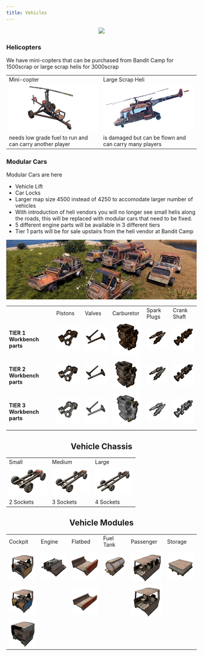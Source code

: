 ```yaml
---
title: Vehicles
---
```


<p>
  
<center><img src="wiki/images/vehicles.png"></center>

<p>
<h3>Helicopters</h3>
<p>We have mini-copters that can be purchased from Bandit Camp for 1500scrap or large scrap helis for 3000scrap</p>

<table>
	<tr>
		<td>Mini-copter</td>
		<td>Large Scrap Heli</td>
	</tr>
	<tr>
		<td><img src="wiki/images/minicopter.png"></td>
		<td><img src="wiki/images/scrapheli.png"></td>
	</tr>
	<tr>
		<td>needs low grade fuel to run and can carry another player</td>
		<td>is damaged but can be flown and can carry many players</td>
	</tr>
</table>
<p>
<h3>Modular Cars</h3>
<p>Modular Cars are here</p>
<ul>
	<li>Vehicle Lift</li>
	<li>Car Locks</li>
	<li>Larger map size 4500 instead of 4250 to accomodate larger number of vehicles</li>
	<li>With introduction of heli vendors you will no longer see small helis along the roads, this will be replaced with modular cars that need to be fixed.</li>
	<li>5 different engine parts will be available in 3 different tiers</li>
	<li>Tier 1 parts will be for sale upstairs from the heli vendor at Bandit Camp</li>
</ul>
<p>
<center><img src="wiki/images/modular.png">

<table>
	<tr>
		<td></td>
		<td>Pistons</td>
		<td>Valves</td>
		<td>Carburetor</td>
		<td>Spark Plugs</td>
		<td>Crank Shaft</td>
	</tr>
	<tr>
		<td> <h4>TIER 1 Workbench parts</h4></td>
		<td><center><img width="85" src="wiki/images/modular_02.gif"></center></td>
		<td><center><img width="85" src="wiki/images/modular_03.gif"></center></td>
		<td><center><img width="85" src="wiki/images/modular_04.gif"></center></td>
		<td><center><img width="85" src="wiki/images/modular_05.gif"></center></td>
		<td><center><img width="85" src="wiki/images/modular_06.gif"></center></td>
	</tr>
	<tr>
		<td> <h4>TIER 2 Workbench parts</h4></td>
		<td><center><img width="85" src="wiki/images/modular_08.gif"></center></td>
		<td><center><img width="85" src="wiki/images/modular_09.gif"></center></td>
		<td><center><img width="85" src="wiki/images/modular_10.gif"></center></td>
		<td><center><img width="85" src="wiki/images/modular_11.gif"></center></td>
		<td><center><img width="85" src="wiki/images/modular_12.gif"></center></td>
	</tr>
	<tr>
		<td> <h4>TIER 3 Workbench parts</h4></td>
		<td><center><img width="85" src="wiki/images/modular_13.gif"></center></td>
		<td><center><img width="85" src="wiki/images/modular_14.gif"></center></td>
		<td><center><img width="85" src="wiki/images/modular_15.gif"></center></td>
		<td><center><img width="85" src="wiki/images/modular_16.gif"></center></td>
		<td><center><img width="85" src="wiki/images/modular_17.gif"></center></td>
	</tr>
</table>
  <p>
  <h2>Vehicle Chassis</h2>
	<table>
		<tr>
			<td>Small</td>
			<td>Medium</td>
			<td>Large</td>
		</tr>
		<tr>
			<td><center><img width="100" src="wiki/images/chassis_04.gif"></center></td>
			<td><center><img width="100" src="wiki/images/chassis_05.gif"></center></td>
			<td><center><img width="100" src="wiki/images/chassis_06.gif"></center></td>
		</tr>
		<tr>
			<td> 2 Sockets</td>
			<td> 3 Sockets</td>
			<td> 4 Sockets</td>
		</tr>
	</table>

<p>
	<h2>Vehicle Modules</h2>
	<table>
		<tr>
			<td>Cockpit</td>
			<td>Engine</td>
			<td>Flatbed</td>
			<td>Fuel Tank</td>
			<td>Passenger</td>
			<td>Storage</td>
		</tr>
		<tr>
			<td><center><img width="100" src="wiki/images/cockpit1.png"></center></td>
			<td><center><img width="100" src="wiki/images/engine.png"></center></td>
			<td><center><img width="100" src="wiki/images/flatbed1.png"></center></td>
			<td><center><img width="100" src="wiki/images/fueltank.png"></center></td>
			<td><center><img width="100" src="wiki/images/passenger1.png"></center></td>
			<td><center><img width="100" src="wiki/images/storage.png"></center></td>
		</tr>
		<tr>
			<td><center><img width="100" src="wiki/images/cockpit2.png"></center></td>
			<td><center>&nbsp;</center></td>
			<td><center><img width="100" src="wiki/images/flatbed2.png"></center></td>
			<td><center>&nbsp;</center></td>
			<td><center><img width="100" src="wiki/images/passenger2.png"></center></td>
			<td><center>&nbsp;</center></td>
		</tr>
		<tr>
			<td><center><img width="100" src="wiki/images/cockpit3.png"></center></td>
		</tr>
	</table>